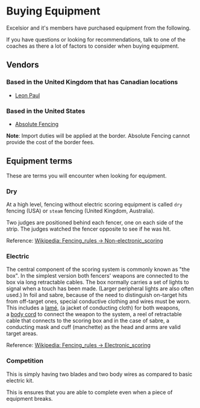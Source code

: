 # Buying Equipment

Excelsior and it's members have purchased equipment from the following.

If you have questions or looking for recommendations, talk to one of the coaches as there a lot of factors to consider when buying equipment.

## Vendors

### Based in the United Kingdom that has Canadian locations

- [Leon Paul](https://www.leonpaulcanada.com/)

### Based in the United States

- [Absolute Fencing](https://www.absolutefencinggear.com/)

**Note**: Import duties will be applied at the border. Absolute Fencing cannot provide the cost of the border fees.

## Equipment terms

These are terms you will encounter when looking for equipment.

### Dry

At a high level, fencing without electric scoring equipment is called `dry` fencing (USA) or `steam` fencing (United Kingdom, Australia).

Two judges are positioned behind each fencer, one on each side of the strip. The judges watched the fencer opposite to see if he was hit.

Reference: [Wikipedia: Fencing_rules -> Non-electronic_scoring](https://en.wikipedia.org/wiki/Fencing_rules#Non-electronic_scoring)

### Electric

The central component of the scoring system is commonly known as "the box". In the simplest version both fencers' weapons are connected to the box via long retractable cables. The box normally carries a set of lights to signal when a touch has been made. (Larger peripheral lights are also often used.) In foil and sabre, because of the need to distinguish on-target hits from off-target ones, special conductive clothing and wires must be worn. This includes a [lamé](https://en.wikipedia.org/wiki/Lam%C3%A9_(fencing) "Lamé (fencing)"), (a jacket of conducting cloth) for both weapons, a [body cord](https://en.wikipedia.org/wiki/Body_cord "Body cord") to connect the weapon to the system, a reel of retractable cable that connects to the scoring box and in the case of sabre, a conducting mask and cuff (manchette) as the head and arms are valid target areas.

Reference: [Wikipedia: Fencing_rules -> Electronic_scoring](https://en.wikipedia.org/wiki/Fencing_rules#Electronic_scoring)

### Competition

This is simply having two blades and two body wires as compared to basic electric kit.

This is ensures that you are able to complete even when a piece of equipment breaks.
